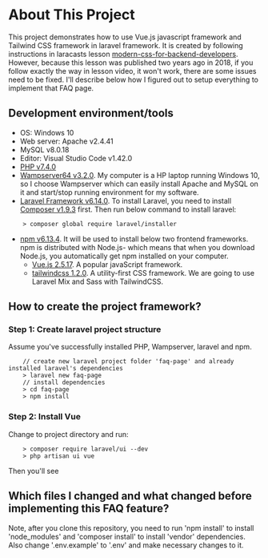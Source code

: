 # About This Project

This project demonstrates how to use Vue.js javascript framework and Tailwind CSS framework in laravel framework. It is created by following instructions in laracasts lesson [modern-css-for-backend-developers](https://laracasts.com/series/modern-css-for-backend-developers/episodes/7?autoplay=true). However, because this lesson was published two years ago in 2018, if you follow exactly the way in lesson video, it won't work, there are some issues need to be fixed. I'll describe below how I figured out to setup everything to implement that FAQ page.

## Development environment/tools
- OS: Windows 10
- Web server: Apache v2.4.41
- MySQL v8.0.18
- Editor: Visual Studio Code v1.42.0
- [PHP v7.4.0](https://www.php.net/downloads.php)
- [Wampserver64 v3.2.0](http://www.wampserver.com/en/download-wampserver-64bits/). My computer is a HP laptop running Windows 10, so I choose Wampserver which can easily install Apache and MySQL on it and start/stop running environment for my software.
- [Laravel Framework v6.14.0](https://laravel.com/docs/6.x). To install Laravel, you need to install [Composer v1.9.3](https://getcomposer.org/download/) first. Then run below command to install laravel:
```
    > composer global require laravel/installer
```
- [npm v6.13.4](https://www.npmjs.com/get-npm). It will be used to install below two frontend frameworks. npm is distributed with Node.js- which means that when you download Node.js, you automatically get npm installed on your computer.
    - [Vue.js 2.5.17](https://vuejs.org/v2/guide/installation.html#NPM). A popular javaScript framework.
    - [tailwindcss 1.2.0](https://tailwindcss.com/docs/installation). A utility-first CSS framework. We are going to use Laravel Mix and Sass with TailwindCSS.

## How to create the project framework?

### Step 1: Create laravel project structure
Assume you've successfully installed PHP, Wampserver, laravel and npm.
```
    // create new laravel project folder 'faq-page' and already installed laravel's dependencies 
    > laravel new faq-page
    // install dependencies
    > cd faq-page
    > npm install
```
### Step 2: Install Vue
Change to project directory and run:
```
    > composer require laravel/ui --dev
    > php artisan ui vue
```
Then you'll see 

## Which files I changed and what changed before implementing this FAQ feature?

Note, after you clone this repository, you need to run 'npm install' to install 'node_modules' and 'composer install' to install 'vendor' dependencies. Also change '.env.example' to '.env' and make necessary changes to it.
